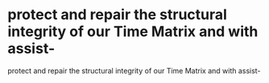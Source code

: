 # protect and repair the structural integrity of our Time Matrix and with assist-

protect and repair the structural integrity of our Time Matrix and with assist-